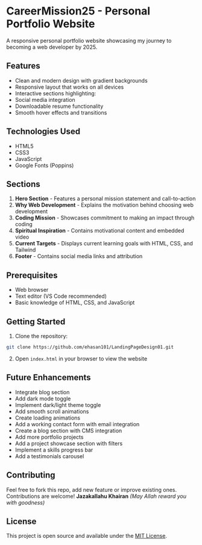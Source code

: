 # CareerMission25 - Personal Portfolio Website

A responsive personal portfolio website showcasing my journey to becoming a web developer by 2025.


## Features
- Clean and modern design with gradient backgrounds
- Responsive layout that works on all devices
- Interactive sections highlighting:
- Social media integration
- Downloadable resume functionality
- Smooth hover effects and transitions

## Technologies Used
- HTML5
- CSS3
- JavaScript
- Google Fonts (Poppins)

## Sections
1. **Hero Section** - Features a personal mission statement and call-to-action
2. **Why Web Development** - Explains the motivation behind choosing web development
3. **Coding Mission** - Showcases commitment to making an impact through coding
4. **Spiritual Inspiration** - Contains motivational content and embedded video
5. **Current Targets** - Displays current learning goals with HTML, CSS, and Tailwind
6. **Footer** - Contains social media links and attribution

## Prerequisites
   - Web browser
   - Text editor (VS Code recommended)
   - Basic knowledge of HTML, CSS, and JavaScript

## Getting Started
1. Clone the repository:
```bash
git clone https://github.com/ehasan101/LandingPageDesign01.git
```
2. Open `index.html` in your browser to view the website

## Future Enhancements
- Integrate blog section
- Add dark mode toggle
- Implement dark/light theme toggle
- Add smooth scroll animations
- Create loading animations
- Add a working contact form with email integration
- Create a blog section with CMS integration
- Add more portfolio projects
- Add a project showcase section with filters
- Implement a skills progress bar
- Add a testimonials carousel

## Contributing
Feel free to fork this repo, add new feature or improve existing ones. Contributions are welcome!
**Jazakallahu Khairan** _(May Allah reward you with goodness)_

## License
This project is open source and available under the [MIT License](#).
